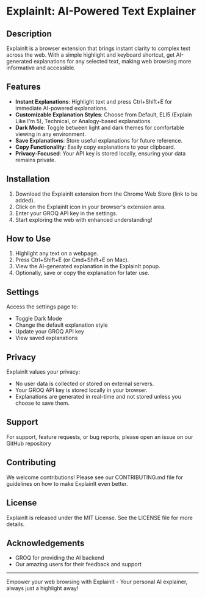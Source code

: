 # ExplainIt: AI-Powered Text Explainer

## Description
ExplainIt is a browser extension that brings instant clarity to complex text across the web. With a simple highlight and keyboard shortcut, get AI-generated explanations for any selected text, making web browsing more informative and accessible.

## Features
- **Instant Explanations**: Highlight text and press Ctrl+Shift+E for immediate AI-powered explanations.
- **Customizable Explanation Styles**: Choose from Default, ELI5 (Explain Like I'm 5), Technical, or Analogy-based explanations.
- **Dark Mode**: Toggle between light and dark themes for comfortable viewing in any environment.
- **Save Explanations**: Store useful explanations for future reference.
- **Copy Functionality**: Easily copy explanations to your clipboard.
- **Privacy-Focused**: Your API key is stored locally, ensuring your data remains private.

## Installation
1. Download the ExplainIt extension from the Chrome Web Store (link to be added).
2. Click on the ExplainIt icon in your browser's extension area.
3. Enter your GROQ API key in the settings.
4. Start exploring the web with enhanced understanding!

## How to Use
1. Highlight any text on a webpage.
2. Press Ctrl+Shift+E (or Cmd+Shift+E on Mac).
3. View the AI-generated explanation in the ExplainIt popup.
4. Optionally, save or copy the explanation for later use.

## Settings
Access the settings page to:
- Toggle Dark Mode
- Change the default explanation style
- Update your GROQ API key
- View saved explanations

## Privacy
ExplainIt values your privacy:
- No user data is collected or stored on external servers.
- Your GROQ API key is stored locally in your browser.
- Explanations are generated in real-time and not stored unless you choose to save them.

## Support
For support, feature requests, or bug reports, please open an issue on our GitHub repository

## Contributing
We welcome contributions! Please see our CONTRIBUTING.md file for guidelines on how to make ExplainIt even better.

## License
ExplainIt is released under the MIT License. See the LICENSE file for more details.

## Acknowledgements
- GROQ for providing the AI backend
- Our amazing users for their feedback and support

---

Empower your web browsing with ExplainIt - Your personal AI explainer, always just a highlight away!